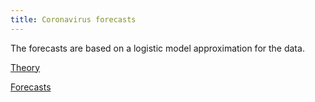 ```yaml
---
title: Coronavirus forecasts
---
```

The forecasts are based on a logistic model approximation for the data.

[Theory](theory.md)

[Forecasts](forecast.md)
